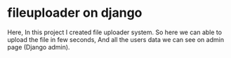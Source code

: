 # fileuploader on django
Here, In this project I created file uploader system. So here we can able to upload the file in few seconds, And all the users data we can see on admin page (Django admin).
